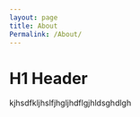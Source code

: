 ```yaml
---
layout: page
title: About
Permalink: /About/
---
```


# H1 Header

kjhsdfkljhslfjhgljhdflgjhldsghdlgh

